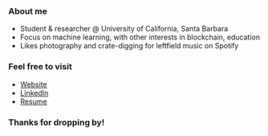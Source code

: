 ### About me
  - Student & researcher @ University of California, Santa Barbara
  - Focus on machine learning, with other interests in blockchain, education
  - Likes photography and crate-digging for leftfield music on Spotify
### Feel free to visit
  - [Website](https://nullmiso.github.io/site)
  - [LinkedIn](www.linkedin.com/in/andrewyu6581)
  - [Resume](https://www.dropbox.com/scl/fi/qvzeob7as84nf0ziem813/andrewyuresume.pdf)
### Thanks for dropping by!
